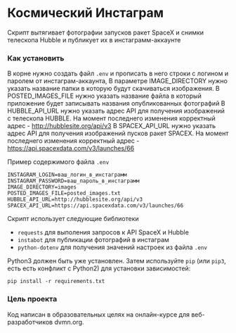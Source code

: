 # Космический Инстаграм
Скрипт вытягивает фотографии запусков ракет SpaceX и снимки телескопа Hubble и публикует их в 
инстаграмм-аккаунте


### Как установить
В корне нужно создать файл `.env` и прописать в него строки с логином и паролем от инстаграм-аккаунта,
В параметре IMAGE_DIRECTORY нужно указать название папки в которую будут скачиваться изображения. 
В POSTED_IMAGES_FILE нужно указать название файла в который приложение будет записывать названия опубликованных
фотографий
В HUBBLE_API_URL нужно указать адрес API для получения изображений с телескопа HUBBLE. На момент последнего изменения
корректный адрес - http://hubblesite.org/api/v3
В SPACEX_API_URL нужно указать адрес API для получения изображений пусков ракет SPACEX. На момент последнего изменения
корректный адрес - https://api.spacexdata.com/v3/launches/66

Пример содержимого файла `.env`
```.env
INSTAGRAM_LOGIN=ваш_логин_в_инстаграмм
INSTAGRAM_PASSWORD=ваш_пароль_в_инстаграмм
IMAGE_DIRECTORY=images
POSTED_IMAGES_FILE=posted_images.txt
HUBBLE_API_URL=http://hubblesite.org/api/v3
SPACEX_API_URL=https://api.spacexdata.com/v3/launches/66
```

Скрипт использует следующие библиотеки
 - `requests` для выполения запросов к API SpaceX и Hubble
 - `instabot` для публикации фотографий в инстаграм
 - `python-dotenv` для получения значений настроек из файла `.env`
 
Python3 должен быть уже установлен.
Затем используйте `pip` (или `pip3`, есть есть конфликт с Python2) для установки зависимостей:
```
pip install -r requirements.txt
```


### Цель проекта
Код написан в образовательных целях на онлайн-курсе для веб-разработчиков dvmn.org.